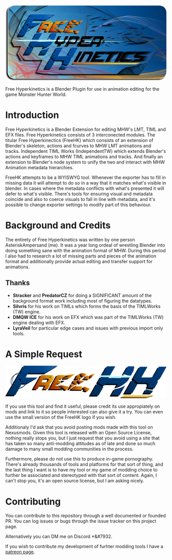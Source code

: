 ![Project Logo](https://github.com/AsteriskAmpersand/MHW-Free-HyperKinetics/blob/main/icons/HKLogo.fw.png?raw=true)

Free Hyperkinetics is a Blender Plugin for use in animation editing for the game Monster Hunter World. 

# Introduction

Free Hyperkinetics is a Blender Extension for editing MHW's LMT, TIML and EFX files. Free Hyperkinetics consists of 3 interconected modules. The titular Free Hyperkinectics (FreeHK) which consists of an extension of Blender's skeleton, actions and fcurves to MHW LMT animations and tracks. Independent TIML Works (IndependentTW) which extends Blender's actions and keyframes to MHW TIML animations and tracks. And finally an extension to Blender's node system to unify the two and interact with MHW Animation metadata hierarchies.

FreeHK attempts to be a WYISWYG tool. Whenever the exporter has to fill in missing data it will attempt to do so in a way that it matches what's visible in blender. In cases where the metadata conflicts with what's presented it will defer to what's visible. There's tools for ensuring visual and metadata coincide and also to coerce visuals to fall in line with metadata, and it's possible to change exporter settings to modify part of this behaviour.

# Background and Credits

The entirety of Free Hyperkinetics was written by one person AsteriskAmpersand (me). It was a year long ordeal of wrestling Blender into doing something sane with the animation format of MHW. During this period I also had to research a lot of missing parts and pieces of the animation format and additionally provide actual editing and transfer support for animations. 

## Thanks
* **Stracker** and **PredatorCZ** for doing a SIGNIFICANT amount of the background format work including most of figuring the datatypes.
* **Silvris** for his work on TIMLs which forms the basis of the TIMLWorks (TW) engine. 
* **DMQW ICE** for his work on EFX which was part of the TIMLWorks (TW) engine dealing with EFX.
* **LyraVeil** for particular edge cases and issues with previous import only tools.

# A Simple Request
![TinyLogo](https://github.com/AsteriskAmpersand/MHW-Free-HyperKinetics/blob/main/icons/TinyLogo.fw.png)

If you use this tool and find it useful, please credit its use appropiately on mods and link to it so people interested can also give it a try. You can even use the small version of the FreeHK logo if you wish. 

Additionaly I'd ask that you avoid posting mods made with this tool on Nexusmods. Given this tool is released with an Open Source License, nothing really stops you, but I just request that you avoid using a site that has taken so many anti-modding attitudes as of late and done so much damage to many small modding communities in the process. 

Furthermore, please do not use this to produce in-game pornography. There's already thousands of tools and platforms for that sort of thing, and the last thing I want is to have my tool or my game of modding choice to further be associated and stereotyped with that sort of content. Again, I can't stop you, it's an open source license, but I am asking nicely.

# Contributing
You can contribute to this repository through a well documented or founded PR.
You can log issues or bugs through the issue tracker on this project page.

Alternatively you can DM me on Discord \*&#7932.

If you wish to contribute my development of furhter modding tools I have a [patreon page](https://www.patreon.com/members?membershipType=active_patron).

